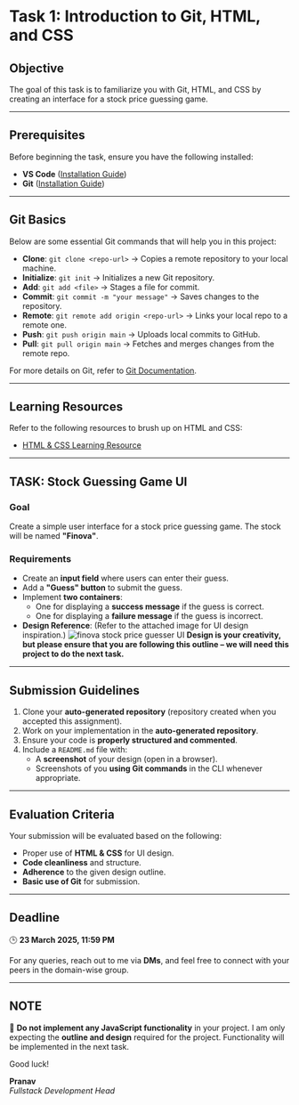 # Task 1: Introduction to Git, HTML, and CSS

## Objective
The goal of this task is to familiarize you with Git, HTML, and CSS by creating an interface for a stock price guessing game.

---

## Prerequisites
Before beginning the task, ensure you have the following installed:

- **VS Code** ([Installation Guide](https://code.visualstudio.com/Download))
- **Git** ([Installation Guide](https://git-scm.com/downloads))

---

## Git Basics
Below are some essential Git commands that will help you in this project:

- **Clone**: `git clone <repo-url>` → Copies a remote repository to your local machine.
- **Initialize**: `git init` → Initializes a new Git repository.
- **Add**: `git add <file>` → Stages a file for commit.
- **Commit**: `git commit -m "your message"` → Saves changes to the repository.
- **Remote**: `git remote add origin <repo-url>` → Links your local repo to a remote one.
- **Push**: `git push origin main` → Uploads local commits to GitHub.
- **Pull**: `git pull origin main` → Fetches and merges changes from the remote repo.

For more details on Git, refer to [Git Documentation](https://git-scm.com/doc).

---

## Learning Resources
Refer to the following resources to brush up on HTML and CSS:

- [HTML & CSS Learning Resource](https://docs.google.com/document/d/1_aV2zSxGqxYbqkQcOpeKf5ikivCw9n7RjQi7dJ18Q8Y/edit?usp=sharing)

---

## TASK: Stock Guessing Game UI

### Goal
Create a simple user interface for a stock price guessing game. The stock will be named **"Finova"**.

### Requirements
- Create an **input field** where users can enter their guess.
- Add a **"Guess" button** to submit the guess.
- Implement **two containers**:
  - One for displaying a **success message** if the guess is correct.
  - One for displaying a **failure message** if the guess is incorrect.
- **Design Reference**: (Refer to the attached image for UI design inspiration.)
![finova stock price guesser UI](https://github.com/user-attachments/assets/3d2fb038-c2f6-4f26-b113-6e10488eab39)
**Design is your creativity, but please ensure that you are following this outline – we will need this project to do the next task.**

---

## Submission Guidelines
1. Clone your **auto-generated repository** (repository created when you accepted this assignment).
2. Work on your implementation in the **auto-generated repository**.
3. Ensure your code is **properly structured and commented**.
4. Include a `README.md` file with:
   - A **screenshot** of your design (open in a browser).
   - Screenshots of you **using Git commands** in the CLI whenever appropriate.

---

## Evaluation Criteria
Your submission will be evaluated based on the following:

- Proper use of **HTML & CSS** for UI design.
- **Code cleanliness** and structure.
- **Adherence** to the given design outline.
- **Basic use of Git** for submission.

---

## Deadline
🕒 **23 March 2025, 11:59 PM**

For any queries, reach out to me via **DMs**, and feel free to connect with your peers in the domain-wise group.

---

## NOTE
🚫 **Do not implement any JavaScript functionality** in your project. I am only expecting the **outline and design** required for the project. Functionality will be implemented in the next task.

Good luck!

**Pranav**  
*Fullstack Development Head*
